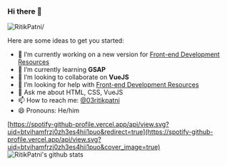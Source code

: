 ### Hi there 👋
<p><img src=https://komarev.com/ghpvc/?username=RitikPatni alt=RitikPatni/></p>

Here are some ideas to get you started:

- 🔭 I’m currently working on a new version for [Front-end Development Resources](https://github.com/RitikPatni/Front-End-Web-Development-Resources)
- 🌱 I’m currently learning **GSAP**
- 👯 I’m looking to collaborate on **VueJS**
- 🤔 I’m looking for help with [Front-end Development Resources](https://github.com/RitikPatni/Front-End-Web-Development-Resources)
- 💬 Ask me about HTML, CSS, VueJS
- 📫 How to reach me: [@03ritikpatni](https://twitter.com/03ritikpatni)
- 😄 Pronouns: He/him
<!--- - ⚡ Fun fact: I'm a culé ❤️💙
-->
[https://spotify-github-profile.vercel.app/api/view.svg?uid=btvihamfrzj0zh3es4hii1puo&redirect=true](https://spotify-github-profile.vercel.app/api/view.svg?uid=btvihamfrzj0zh3es4hii1puo&cover_image=true)
![RitikPatni's github stats](https://github-readme-stats.vercel.app/api?username=RitikPatni&show_icons=true)
